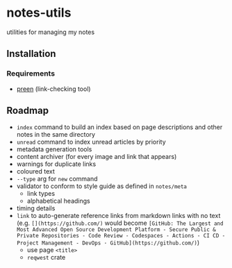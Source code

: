 # notes-utils

utilities for managing my notes

## Installation

### Requirements

+ [preen](https://github.com/hvlck/preen) (link-checking tool)

## Roadmap

+ `index` command to build an index based on page descriptions and other notes in the same directory
+ `unread` command to index unread articles by priority
+ metadata generation tools
+ content archiver (for every image and link that appears)
+ warnings for duplicate links
+ coloured text
+ `--type` arg for `new` command
+ validator to conform to style guide as defined in `notes/meta`
  + link types
  + alphabetical headings
+ timing details
+ `link` to auto-generate reference links from markdown links with no text (e.g. `[](https://github.com/)` would become `[GitHub: The Largest and Most Advanced Open Source Development Platform - Secure Public & Private Repositories - Code Review - Codespaces - Actions - CI CD - Project Management - DevOps · GitHub](https://github.com/)`)
  + use page `<title>`
  + `reqwest` crate
